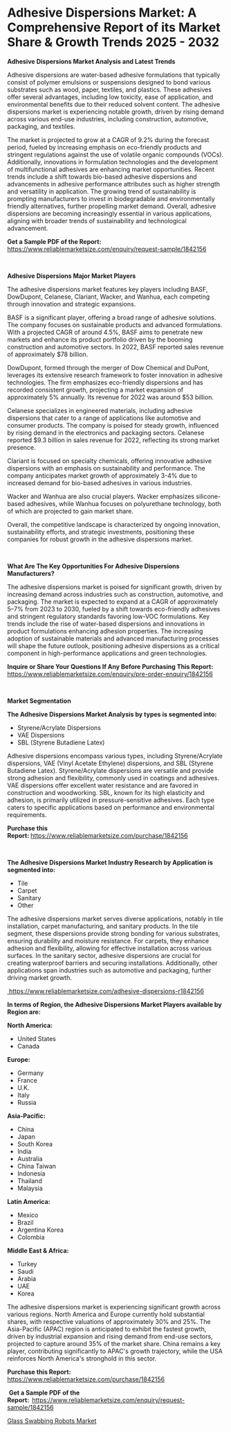<p><h1>Adhesive Dispersions Market: A Comprehensive Report of its Market Share & Growth Trends 2025 - 2032</h1></p><p><strong>Adhesive Dispersions Market Analysis and Latest Trends</strong></p>
<p><p>Adhesive dispersions are water-based adhesive formulations that typically consist of polymer emulsions or suspensions designed to bond various substrates such as wood, paper, textiles, and plastics. These adhesives offer several advantages, including low toxicity, ease of application, and environmental benefits due to their reduced solvent content. The adhesive dispersions market is experiencing notable growth, driven by rising demand across various end-use industries, including construction, automotive, packaging, and textiles.</p><p>The market is projected to grow at a CAGR of 9.2% during the forecast period, fueled by increasing emphasis on eco-friendly products and stringent regulations against the use of volatile organic compounds (VOCs). Additionally, innovations in formulation technologies and the development of multifunctional adhesives are enhancing market opportunities. Recent trends include a shift towards bio-based adhesive dispersions and advancements in adhesive performance attributes such as higher strength and versatility in application. The growing trend of sustainability is prompting manufacturers to invest in biodegradable and environmentally friendly alternatives, further propelling market demand. Overall, adhesive dispersions are becoming increasingly essential in various applications, aligning with broader trends of sustainability and technological advancement.</p></p>
<p><strong>Get a Sample PDF of the Report:&nbsp;</strong> <a href="https://www.reliablemarketsize.com/enquiry/request-sample/1842156?utm_campaign=2520&utm_medium=2&utm_source=Github&utm_content=ia&utm_term=26032025&utm_id=adhesive-dispersions">https://www.reliablemarketsize.com/enquiry/request-sample/1842156</a></p>
<p>&nbsp;</p>
<p><strong>Adhesive Dispersions Major Market Players</strong></p>
<p><p>The adhesive dispersions market features key players including BASF, DowDupont, Celanese, Clariant, Wacker, and Wanhua, each competing through innovation and strategic expansions.</p><p>BASF is a significant player, offering a broad range of adhesive solutions. The company focuses on sustainable products and advanced formulations. With a projected CAGR of around 4.5%, BASF aims to penetrate new markets and enhance its product portfolio driven by the booming construction and automotive sectors. In 2022, BASF reported sales revenue of approximately $78 billion.</p><p>DowDupont, formed through the merger of Dow Chemical and DuPont, leverages its extensive research framework to foster innovation in adhesive technologies. The firm emphasizes eco-friendly dispersions and has recorded consistent growth, projecting a market expansion of approximately 5% annually. Its revenue for 2022 was around $53 billion.</p><p>Celanese specializes in engineered materials, including adhesive dispersions that cater to a range of applications like automotive and consumer products. The company is poised for steady growth, influenced by rising demand in the electronics and packaging sectors. Celanese reported $9.3 billion in sales revenue for 2022, reflecting its strong market presence.</p><p>Clariant is focused on specialty chemicals, offering innovative adhesive dispersions with an emphasis on sustainability and performance. The company anticipates market growth of approximately 3-4% due to increased demand for bio-based adhesives in various industries.</p><p>Wacker and Wanhua are also crucial players. Wacker emphasizes silicone-based adhesives, while Wanhua focuses on polyurethane technology, both of which are projected to gain market share.</p><p>Overall, the competitive landscape is characterized by ongoing innovation, sustainability efforts, and strategic investments, positioning these companies for robust growth in the adhesive dispersions market.</p></p>
<p>&nbsp;</p>
<p><strong>What Are The Key Opportunities For Adhesive Dispersions Manufacturers?</strong></p>
<p><p>The adhesive dispersions market is poised for significant growth, driven by increasing demand across industries such as construction, automotive, and packaging. The market is expected to expand at a CAGR of approximately 5–7% from 2023 to 2030, fueled by a shift towards eco-friendly adhesives and stringent regulatory standards favoring low-VOC formulations. Key trends include the rise of water-based dispersions and innovations in product formulations enhancing adhesion properties. The increasing adoption of sustainable materials and advanced manufacturing processes will shape the future outlook, positioning adhesive dispersions as a critical component in high-performance applications and green technologies.</p></p>
<p><strong>Inquire or Share Your Questions If Any Before Purchasing This Report:</strong> <a href="https://www.reliablemarketsize.com/enquiry/pre-order-enquiry/1842156?utm_campaign=2520&utm_medium=2&utm_source=Github&utm_content=ia&utm_term=26032025&utm_id=adhesive-dispersions">https://www.reliablemarketsize.com/enquiry/pre-order-enquiry/1842156</a></p>
<p>&nbsp;</p>
<p><strong>Market Segmentation</strong></p>
<p><strong>The Adhesive Dispersions Market Analysis by types is segmented into:</strong></p>
<p><ul><li>Styrene/Acrylate Dispersions</li><li>VAE Dispersions</li><li>SBL (Styrene Butadiene Latex)</li></ul></p>
<p><p>Adhesive dispersions encompass various types, including Styrene/Acrylate dispersions, VAE (Vinyl Acetate Ethylene) dispersions, and SBL (Styrene Butadiene Latex). Styrene/Acrylate dispersions are versatile and provide strong adhesion and flexibility, commonly used in coatings and adhesives. VAE dispersions offer excellent water resistance and are favored in construction and woodworking. SBL, known for its high elasticity and adhesion, is primarily utilized in pressure-sensitive adhesives. Each type caters to specific applications based on performance and environmental requirements.</p></p>
<p><strong>Purchase this Report:&nbsp;</strong><a href="https://www.reliablemarketsize.com/purchase/1842156?utm_campaign=2520&utm_medium=2&utm_source=Github&utm_content=ia&utm_term=26032025&utm_id=adhesive-dispersions">https://www.reliablemarketsize.com/purchase/1842156</a></p>
<p>&nbsp;</p>
<p><strong>The Adhesive Dispersions Market Industry Research by Application is segmented into:</strong></p>
<p><ul><li>Tile</li><li>Carpet</li><li>Sanitary</li><li>Other</li></ul></p>
<p><p>The adhesive dispersions market serves diverse applications, notably in tile installation, carpet manufacturing, and sanitary products. In the tile segment, these dispersions provide strong bonding for various substrates, ensuring durability and moisture resistance. For carpets, they enhance adhesion and flexibility, allowing for effective installation across various surfaces. In the sanitary sector, adhesive dispersions are crucial for creating waterproof barriers and securing installations. Additionally, other applications span industries such as automotive and packaging, further driving market growth.</p></p>
<p><a href="https://www.reliablemarketsize.com/adhesive-dispersions-r1842156?utm_campaign=2520&utm_medium=2&utm_source=Github&utm_content=ia&utm_term=26032025&utm_id=adhesive-dispersions">&nbsp;https://www.reliablemarketsize.com/adhesive-dispersions-r1842156</a></p>
<p><strong>In terms of Region, the Adhesive Dispersions Market Players available by Region are:</strong></p>
<p>
    <p> <strong> North America: </strong>
        <ul>
            <li>United States</li>
            <li>Canada</li>
        </ul>
        </p> 
    <p> <strong> Europe: </strong>
        <ul>
            <li>Germany</li>
            <li>France</li>
            <li>U.K.</li>
            <li>Italy</li>
            <li>Russia</li>
        </ul>
        </p> 
    <p> <strong> Asia-Pacific: </strong>
        <ul>
            <li>China</li>
            <li>Japan</li>
            <li>South Korea</li>
            <li>India</li>
            <li>Australia</li>
            <li>China Taiwan</li>
            <li>Indonesia</li>
            <li>Thailand</li>
            <li>Malaysia</li>
        </ul>
        </p> 
    <p> <strong> Latin America: </strong>
        <ul>
            <li>Mexico</li>
            <li>Brazil</li>
            <li>Argentina Korea</li>
            <li>Colombia</li>
        </ul>
        </p> 
    <p> <strong> Middle East & Africa: </strong>
        <ul>
            <li>Turkey</li>
            <li>Saudi</li>
            <li>Arabia</li>
            <li>UAE</li>
            <li>Korea</li>
        </ul>
    </p>
    </p>
<p><p>The adhesive dispersions market is experiencing significant growth across various regions. North America and Europe currently hold substantial shares, with respective valuations of approximately 30% and 25%. The Asia-Pacific (APAC) region is anticipated to exhibit the fastest growth, driven by industrial expansion and rising demand from end-use sectors, projected to capture around 35% of the market share. China remains a key player, contributing significantly to APAC's growth trajectory, while the USA reinforces North America's stronghold in this sector.</p></p>
<p><strong>Purchase this Report: </strong><a href="https://www.reliablemarketsize.com/purchase/1842156?utm_campaign=2520&utm_medium=2&utm_source=Github&utm_content=ia&utm_term=26032025&utm_id=adhesive-dispersions">https://www.reliablemarketsize.com/purchase/1842156</a></p>
<p>&nbsp;<strong>Get a Sample PDF of the Report:&nbsp;&nbsp;</strong><a href="https://www.reliablemarketsize.com/enquiry/request-sample/1842156?utm_campaign=2520&utm_medium=2&utm_source=Github&utm_content=ia&utm_term=26032025&utm_id=adhesive-dispersions">https://www.reliablemarketsize.com/enquiry/request-sample/1842156</a></p>
<p><strong></strong></p>
<p><p><a href="https://github.com/curinbucan9/Market-Research-Report-List-1/blob/main/glass-swabbing-robots-market.md?utm_campaign=2520&utm_medium=2&utm_source=Github&utm_content=ia&utm_term=26032025&utm_id=adhesive-dispersions">Glass Swabbing Robots Market</a></p></p>
